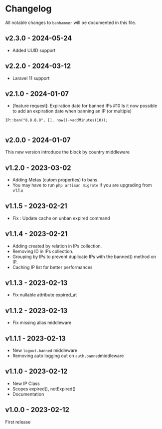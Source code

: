 # Changelog

All notable changes to `banhammer` will be documented in this file.

## v2.3.0 - 2024-05-24

- Added UUID support

## v2.2.0 - 2024-03-12

- Laravel 11 support

## v2.1.0 - 2024-01-07

- [feature request]: Expiration date for banned IPs #10
  Is it now possible to add an expiration date when banning an IP (or multiple)

```
IP::ban("8.8.8.8", [], now()->addMinutes(10));


```
## v2.0.0 - 2024-01-07

This new version introduce the block by country middleware

## v1.2.0 - 2023-03-02

- Adding Metas (cutom properties) to bans.
- You may have to run `php artisan migrate` if you are upgrading from v1.1.x

## v1.1.5 - 2023-02-21

- Fix : Update cache on unban expired command

## v1.1.4 - 2023-02-21

- Adding created by relation in IPs collection.
- Removing ID in IPs collection.
- Grouping by IPs to prevent duplicate IPs with the banned() method on IP.
- Caching IP list for better performances

## v1.1.3 - 2023-02-13

- Fix nullable attribute expired_at

## v1.1.2 - 2023-02-13

- Fix missing alias middleware

## v1.1.1 - 2023-02-13

- New `logout.banned` middleware
- Removing auto logging out on `auth.banned`middleware

## v1.1.0 - 2023-02-12

- New IP Class
- Scopes expired(), notExpired()
- Documentation

## v1.0.0 - 2023-02-12

First release
